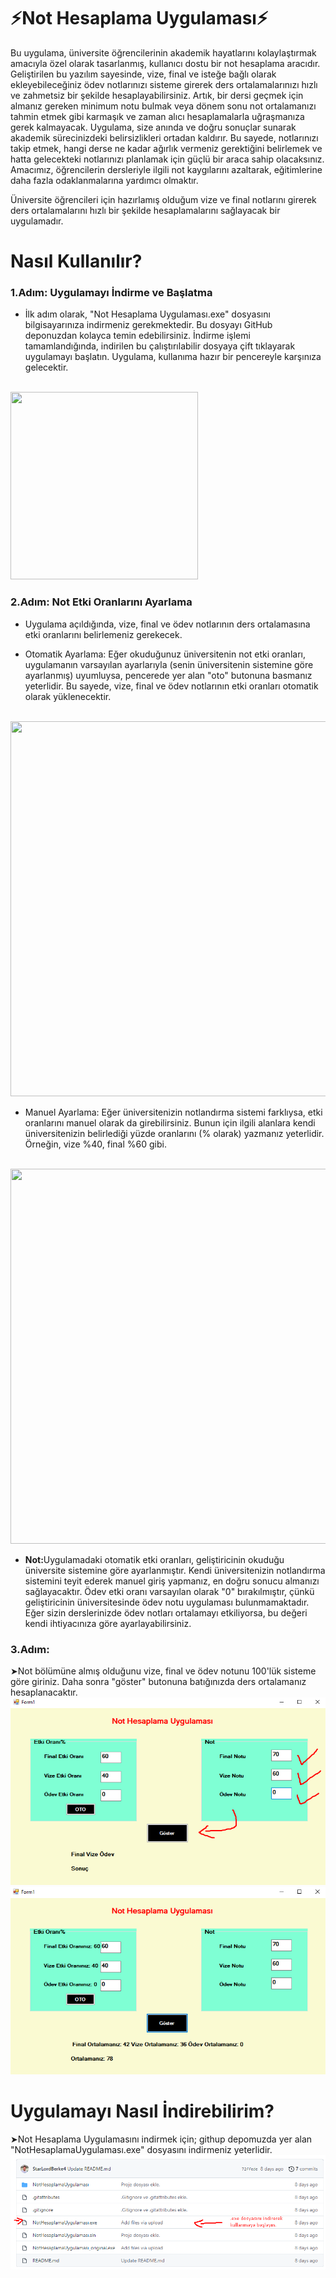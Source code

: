 # ⚡Not Hesaplama Uygulaması⚡
<p>Bu uygulama, üniversite öğrencilerinin akademik hayatlarını kolaylaştırmak amacıyla özel olarak tasarlanmış, kullanıcı dostu bir not hesaplama aracıdır. Geliştirilen bu yazılım sayesinde, vize, final ve isteğe bağlı olarak ekleyebileceğiniz ödev notlarınızı sisteme girerek ders ortalamalarınızı hızlı ve zahmetsiz bir şekilde hesaplayabilirsiniz. Artık, bir dersi geçmek için almanız gereken minimum notu bulmak veya dönem sonu not ortalamanızı tahmin etmek gibi karmaşık ve zaman alıcı hesaplamalarla uğraşmanıza gerek kalmayacak. Uygulama, size anında ve doğru sonuçlar sunarak akademik sürecinizdeki belirsizlikleri ortadan kaldırır. Bu sayede, notlarınızı takip etmek, hangi derse ne kadar ağırlık vermeniz gerektiğini belirlemek ve hatta gelecekteki notlarınızı planlamak için güçlü bir araca sahip olacaksınız. Amacımız, öğrencilerin dersleriyle ilgili not kaygılarını azaltarak, eğitimlerine daha fazla odaklanmalarına yardımcı olmaktır.</p>
<p>Üniversite öğrencileri için hazırlamış olduğum vize ve final notlarını girerek ders ortalamalarını hızlı bir şekilde hesaplamalarını sağlayacak bir uygulamadır.</p>

# Nasıl Kullanılır?
### 1.Adım: Uygulamayı İndirme ve Başlatma
- <p>İlk adım olarak, "Not Hesaplama Uygulaması.exe" dosyasını bilgisayarınıza indirmeniz gerekmektedir. Bu dosyayı GitHub deponuzdan kolayca temin edebilirsiniz. İndirme işlemi tamamlandığında, indirilen bu çalıştırılabilir dosyaya çift tıklayarak uygulamayı başlatın. Uygulama, kullanıma hazır bir pencereyle karşınıza gelecektir.</p>
<br>
<img width="300" height="300" src="https://github.com/StarLordBerke4/Not-Hesaplama-Uygulamasi/blob/master/G%C3%B6rseller/1.png">

### 2.Adım: Not Etki Oranlarını Ayarlama
- <p>Uygulama açıldığında, vize, final ve ödev notlarının ders ortalamasına etki oranlarını belirlemeniz gerekecek.</p>
- <p>Otomatik Ayarlama: Eğer okuduğunuz üniversitenin not etki oranları, uygulamanın varsayılan ayarlarıyla (senin üniversitenin sistemine göre ayarlanmış) uyumluysa, pencerede yer alan "oto" butonuna basmanız yeterlidir. Bu sayede, vize, final ve ödev notlarının etki oranları otomatik olarak yüklenecektir.</p>
<br>
<img width="1000" height="600" src="https://github.com/StarLordBerke4/Not-Hesaplama-Uygulamasi/blob/master/G%C3%B6rseller/2.png">

- <p>Manuel Ayarlama: Eğer üniversitenizin notlandırma sistemi farklıysa, etki oranlarını manuel olarak da girebilirsiniz. Bunun için ilgili alanlara kendi üniversitenizin belirlediği yüzde oranlarını (% olarak) yazmanız yeterlidir. Örneğin, vize %40, final %60 gibi.</p>
<br>
<img width="1000" height="600" src="https://github.com/StarLordBerke4/Not-Hesaplama-Uygulamasi/blob/master/G%C3%B6rseller/3.png">
<br>

- <p><b>Not:</b>Uygulamadaki otomatik etki oranları, geliştiricinin okuduğu üniversite sistemine göre ayarlanmıştır. Kendi üniversitenizin notlandırma sistemini teyit ederek manuel giriş yapmanız, en doğru sonucu almanızı sağlayacaktır. Ödev etki oranı varsayılan olarak "0" bırakılmıştır, çünkü geliştiricinin üniversitesinde ödev notu uygulaması bulunmamaktadır. Eğer sizin derslerinizde ödev notları ortalamayı etkiliyorsa, bu değeri kendi ihtiyacınıza göre ayarlayabilirsiniz.</p>

### 3.Adım:
➤Not bölümüne almış olduğunu vize, final ve ödev notunu 100'lük sisteme göre giriniz. Daha sonra "göster" butonuna batığınızda ders ortalamanız hesaplanacaktır.
<br>
![image](https://github.com/StarLordBerke4/Not-Hesaplama-Uygulamasi/blob/master/4.png)
<br>
![image](https://github.com/StarLordBerke4/Not-Hesaplama-Uygulamasi/blob/master/5.png)

# Uygulamayı Nasıl İndirebilirim?
➤Not Hesaplama Uygulamasını indirmek için; githup depomuzda yer alan "NotHesaplamaUygulaması.exe" dosyasını indirmeniz yeterlidir.
<br>
![image](https://github.com/StarLordBerke4/Not-Hesaplama-Uygulamasi/blob/master/6.png)
